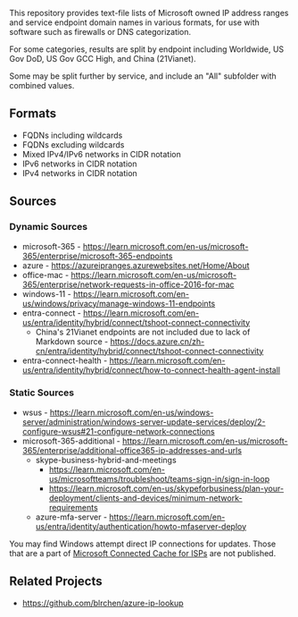 This repository provides text-file lists of Microsoft owned IP address ranges and service endpoint domain names in various formats, for use with software such as firewalls or DNS categorization.

For some categories, results are split by endpoint including Worldwide, US Gov DoD, US Gov GCC High, and China (21Vianet).

Some may be split further by service, and include an "All" subfolder with combined values.

## Formats

-  FQDNs including wildcards
-  FQDNs excluding wildcards
-  Mixed IPv4/IPv6 networks in CIDR notation
-  IPv6 networks in CIDR notation
-  IPv4 networks in CIDR notation

## Sources

### Dynamic Sources
- microsoft-365 - https://learn.microsoft.com/en-us/microsoft-365/enterprise/microsoft-365-endpoints
- azure - https://azureipranges.azurewebsites.net/Home/About
- office-mac - https://learn.microsoft.com/en-us/microsoft-365/enterprise/network-requests-in-office-2016-for-mac
- windows-11 - https://learn.microsoft.com/en-us/windows/privacy/manage-windows-11-endpoints
- entra-connect - https://learn.microsoft.com/en-us/entra/identity/hybrid/connect/tshoot-connect-connectivity
  - China's 21Vianet endpoints are not included due to lack of Markdown source - https://docs.azure.cn/zh-cn/entra/identity/hybrid/connect/tshoot-connect-connectivity
- entra-connect-health - https://learn.microsoft.com/en-us/entra/identity/hybrid/connect/how-to-connect-health-agent-install 

### Static Sources
- wsus - https://learn.microsoft.com/en-us/windows-server/administration/windows-server-update-services/deploy/2-configure-wsus#21-configure-network-connections
- microsoft-365-additional - https://learn.microsoft.com/en-us/microsoft-365/enterprise/additional-office365-ip-addresses-and-urls
  - skype-business-hybrid-and-meetings
    - https://learn.microsoft.com/en-us/microsoftteams/troubleshoot/teams-sign-in/sign-in-loop
    - https://learn.microsoft.com/en-us/skypeforbusiness/plan-your-deployment/clients-and-devices/minimum-network-requirements
  - azure-mfa-server - https://learn.microsoft.com/en-us/entra/identity/authentication/howto-mfaserver-deploy

You may find Windows attempt direct IP connections for updates. Those that are a part of [Microsoft Connected Cache for ISPs](https://techcommunity.microsoft.com/t5/windows-it-pro-blog/microsoft-connected-cache-for-isps-microsoft-s-distributed-cdn/ba-p/3891604) are not published.

## Related Projects

- https://github.com/blrchen/azure-ip-lookup
